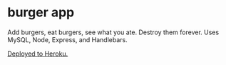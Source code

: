# burger app
Add burgers, eat burgers, see what you ate. Destroy them forever. Uses MySQL, Node, Express, and Handlebars.

[Deployed to Heroku.](https://hidden-woodland-97210.herokuapp.com/)